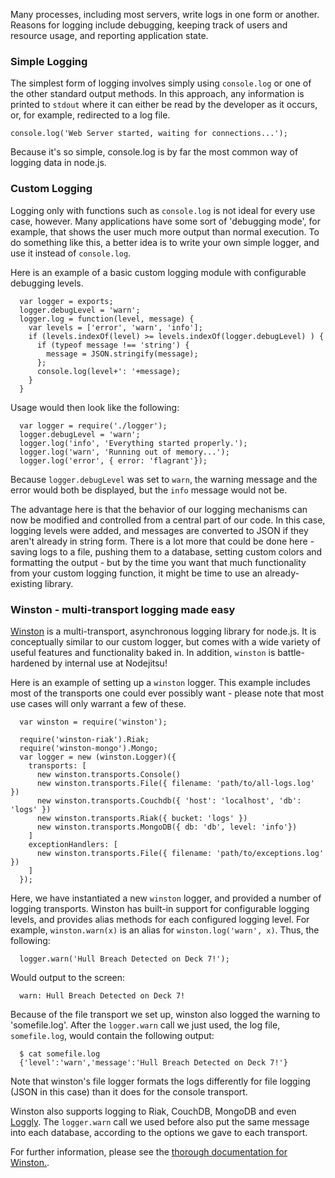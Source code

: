 Many processes, including most servers, write logs in one form or another. Reasons for logging include debugging, keeping track of users and resource usage, and reporting application state.

### Simple Logging

The simplest form of logging involves simply using `console.log` or one of the other standard output methods. In this approach, any information is printed to `stdout` where it can either be read by the developer as it occurs, or, for example, redirected to a log file. 

    console.log('Web Server started, waiting for connections...');

Because it's so simple, console.log is by far the most common way of logging data in node.js.

### Custom Logging

Logging only with functions such as `console.log` is not ideal for every use case, however.  Many applications have some sort of 'debugging mode', for example, that shows the user much more output than normal execution.  To do something like this, a better idea is to write your own simple logger, and use it instead of `console.log`. 

Here is an example of a basic custom logging module with configurable debugging levels.

      var logger = exports;
      logger.debugLevel = 'warn';
      logger.log = function(level, message) {
        var levels = ['error', 'warn', 'info'];
        if (levels.indexOf(level) >= levels.indexOf(logger.debugLevel) ) {
          if (typeof message !== 'string') {
            message = JSON.stringify(message);
          };
          console.log(level+': '+message);
        }
      }

Usage would then look like the following:

      var logger = require('./logger');
      logger.debugLevel = 'warn';
      logger.log('info', 'Everything started properly.');
      logger.log('warn', 'Running out of memory...');
      logger.log('error', { error: 'flagrant'});
    
Because `logger.debugLevel` was set to `warn`, the warning message and the error would both be displayed, but the `info` message would not be.

The advantage here is that the behavior of our logging mechanisms can now be modified and controlled from a central part of our code. In this case, logging levels were added, and messages are converted to JSON if they aren't already in string form. There is a lot more that could be done here - saving logs to a file, pushing them to a database, setting custom colors and formatting the output - but by the time you want that much functionality from your custom logging function, it might be time to use an already-existing library.

### Winston - multi-transport logging made easy

[Winston](https://github.com/indexzero/winston) is a multi-transport, asynchronous logging library for node.js.  It is conceptually similar to our custom logger, but comes with a wide variety of useful features and functionality baked in. In addition, `winston` is battle-hardened by internal use at Nodejitsu!

Here is an example of setting up a `winston` logger.  This example includes most of the transports one could ever possibly want - please note that most use cases will only warrant a few of these.

      var winston = require('winston');

      require('winston-riak').Riak;
      require('winston-mongo').Mongo;
      var logger = new (winston.Logger)({
        transports: [
          new winston.transports.Console()
          new winston.transports.File({ filename: 'path/to/all-logs.log' })
          new winston.transports.Couchdb({ 'host': 'localhost', 'db': 'logs' })
          new winston.transports.Riak({ bucket: 'logs' })
          new winston.transports.MongoDB({ db: 'db', level: 'info'})
        ]
        exceptionHandlers: [
          new winston.transports.File({ filename: 'path/to/exceptions.log' })
        ]
      });

Here, we have instantiated a new `winston` logger, and provided a number of logging transports.  Winston has built-in support for configurable logging levels, and provides alias methods for each configured logging level.  For example, `winston.warn(x)` is an alias for `winston.log('warn', x)`.  Thus, the following:

      logger.warn('Hull Breach Detected on Deck 7!'); 

Would output to the screen:

      warn: Hull Breach Detected on Deck 7!

Because of the file transport we set up, winston also logged the warning to 'somefile.log'.  After the `logger.warn` call we just used, the log file, `somefile.log`, would contain the following output:

      $ cat somefile.log 
      {'level':'warn','message':'Hull Breach Detected on Deck 7!'}

Note that winston's file logger formats the logs differently for file logging (JSON in this case) than it does for the console transport.

Winston also supports logging to Riak, CouchDB, MongoDB and even [Loggly](http://loggly.com).  The `logger.warn` call we used before also put the same message into each database, according to the options we gave to each transport.

For further information, please see the [thorough documentation for Winston.](https://github.com/indexzero/winston).
